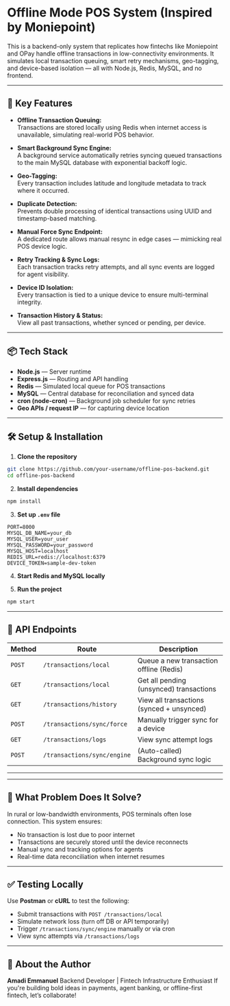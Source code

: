 
# Offline Mode POS System (Inspired by Moniepoint)

This is a backend-only system that replicates how fintechs like Moniepoint and OPay handle offline transactions in low-connectivity environments. It simulates local transaction queuing, smart retry mechanisms, geo-tagging, and device-based isolation — all with Node.js, Redis, MySQL, and no frontend.

---

## 🚀 Key Features

- **Offline Transaction Queuing:**  
  Transactions are stored locally using Redis when internet access is unavailable, simulating real-world POS behavior.

- **Smart Background Sync Engine:**  
  A background service automatically retries syncing queued transactions to the main MySQL database with exponential backoff logic.

- **Geo-Tagging:**  
  Every transaction includes latitude and longitude metadata to track where it occurred.

- **Duplicate Detection:**  
  Prevents double processing of identical transactions using UUID and timestamp-based matching.

- **Manual Force Sync Endpoint:**  
  A dedicated route allows manual resync in edge cases — mimicking real POS device logic.

- **Retry Tracking & Sync Logs:**  
  Each transaction tracks retry attempts, and all sync events are logged for agent visibility.

- **Device ID Isolation:**  
  Every transaction is tied to a unique device to ensure multi-terminal integrity.

- **Transaction History & Status:**  
  View all past transactions, whether synced or pending, per device.

---

## 📦 Tech Stack

- **Node.js** — Server runtime
- **Express.js** — Routing and API handling
- **Redis** — Simulated local queue for POS transactions
- **MySQL** — Central database for reconciliation and synced data
- **cron (node-cron)** — Background job scheduler for sync retries
- **Geo APIs / request IP** —  for capturing device location



---

## 🛠️ Setup & Installation

1. **Clone the repository**

```bash
git clone https://github.com/your-username/offline-pos-backend.git
cd offline-pos-backend
```

2. **Install dependencies**

```bash
npm install
```

3. **Set up `.env` file**

```env
PORT=8000
MYSQL_DB_NAME=your_db
MYSQL_USER=your_user
MYSQL_PASSWORD=your_password
MYSQL_HOST=localhost
REDIS_URL=redis://localhost:6379
DEVICE_TOKEN=sample-dev-token
```

4. **Start Redis and MySQL locally**

5. **Run the project**

```bash
npm start
```

---

## 📮 API Endpoints

| Method | Route                       | Description                               |
| ------ | --------------------------- | ----------------------------------------- |
| `POST` | `/transactions/local`       | Queue a new transaction offline (Redis)   |
| `GET`  | `/transactions/local`       | Get all pending (unsynced) transactions   |
| `GET`  | `/transactions/history`     | View all transactions (synced + unsynced) |
| `POST` | `/transactions/sync/force`  | Manually trigger sync for a device        |
| `GET`  | `/transactions/logs`        | View sync attempt logs                    |
| `POST` | `/transactions/sync/engine` | (Auto-called) Background sync logic       |

---


---

## 🤔 What Problem Does It Solve?

In rural or low-bandwidth environments, POS terminals often lose connection. This system ensures:

* No transaction is lost due to poor internet
* Transactions are securely stored until the device reconnects
* Manual sync and tracking options for agents
* Real-time data reconciliation when internet resumes

---

## ✅ Testing Locally

Use **Postman** or **cURL** to test the following:

* Submit transactions with `POST /transactions/local`
* Simulate network loss (turn off DB or API temporarily)
* Trigger `/transactions/sync/engine` manually or via cron
* View sync attempts via `/transactions/logs`



---

## 🙌 About the Author

**Amadi Emmanuel**
Backend Developer | Fintech Infrastructure Enthusiast
If you're building bold ideas in payments, agent banking, or offline-first fintech, let’s collaborate!

